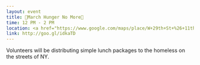 ```yaml
---
layout: event
title: 🍱March Hunger No More🍱
time: 12 PM - 2 PM
location: <a href="https://www.google.com/maps/place/W+29th+St+%26+11th+Ave,+New+York,+NY+10001/@40.7526562,-74.0064607,17z/data=!3m1!4b1!4m5!3m4!1s0x89c259b67abdeb6f:0x4be8c2727c52d652!8m2!3d40.7526522!4d-74.004272">29th st and 11th ave</a>, Manhattan
link: http://goo.gl/idkaTD
---
```

Volunteers will be distributing simple lunch packages to the homeless on the streets of NY. 